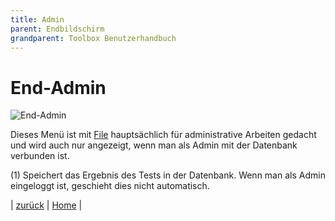 ```yaml
---
title: Admin
parent: Endbildschirm
grandparent: Toolbox Benutzerhandbuch
---
```

# End-Admin

![End-Admin](resources/ToolBoxEndAdmin.png)

Dieses Menü ist mit [File](end-file.md) hauptsächlich für administrative Arbeiten gedacht und wird auch nur angezeigt, wenn man als Admin mit der Datenbank verbunden ist.

(1) Speichert das Ergebnis des Tests in der Datenbank. Wenn man als Admin eingeloggt ist, geschieht dies nicht automatisch.

| [zurück](end-window.md) | [Home](toolbox.md) |
